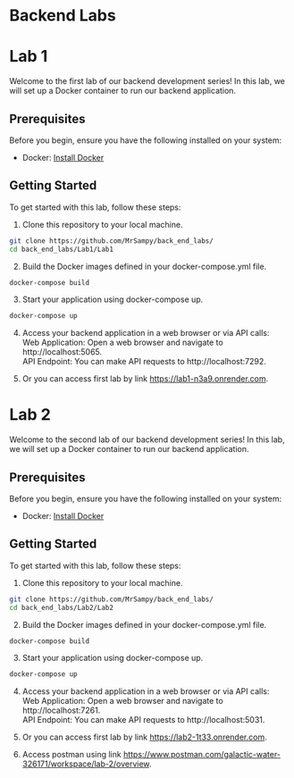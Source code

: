 # Backend Labs

# Lab 1

Welcome to the first lab of our backend development series! In this lab, we will set up a Docker container to run our backend application.

## Prerequisites

Before you begin, ensure you have the following installed on your system:

- Docker: [Install Docker](https://docs.docker.com/get-docker/)

## Getting Started

To get started with this lab, follow these steps:

1. Clone this repository to your local machine.

```bash
git clone https://github.com/MrSampy/back_end_labs/
cd back_end_labs/Lab1/Lab1
```
2. Build the Docker images defined in your docker-compose.yml file.
```bash
docker-compose build
```
3. Start your application using docker-compose up.
```bash
docker-compose up
```
4. Access your backend application in a web browser or via API calls: </br>
Web Application: Open a web browser and navigate to http://localhost:5065. </br>
API Endpoint: You can make API requests to http://localhost:7292. </br>

5. Or you can access first lab by link https://lab1-n3a9.onrender.com.

# Lab 2

Welcome to the second lab of our backend development series! In this lab, we will set up a Docker container to run our backend application.

## Prerequisites

Before you begin, ensure you have the following installed on your system:

- Docker: [Install Docker](https://docs.docker.com/get-docker/)

## Getting Started

To get started with this lab, follow these steps:

1. Clone this repository to your local machine.

```bash
git clone https://github.com/MrSampy/back_end_labs/
cd back_end_labs/Lab2/Lab2
```
2. Build the Docker images defined in your docker-compose.yml file.
```bash
docker-compose build
```
3. Start your application using docker-compose up.
```bash
docker-compose up
```
4. Access your backend application in a web browser or via API calls: </br>
Web Application: Open a web browser and navigate to http://localhost:7261. </br>
API Endpoint: You can make API requests to http://localhost:5031. </br>

5. Or you can access first lab by link https://lab2-1t33.onrender.com.

6. Access postman using link https://www.postman.com/galactic-water-326171/workspace/lab-2/overview.
